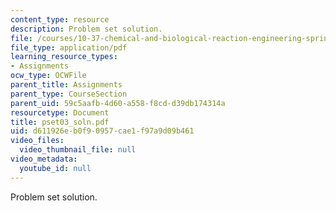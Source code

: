 ```yaml
---
content_type: resource
description: Problem set solution.
file: /courses/10-37-chemical-and-biological-reaction-engineering-spring-2007/d611926eb0f90957cae1f97a9d09b461_pset03_soln.pdf
file_type: application/pdf
learning_resource_types:
- Assignments
ocw_type: OCWFile
parent_title: Assignments
parent_type: CourseSection
parent_uid: 59c5aafb-4d60-a558-f8cd-d39db174314a
resourcetype: Document
title: pset03_soln.pdf
uid: d611926e-b0f9-0957-cae1-f97a9d09b461
video_files:
  video_thumbnail_file: null
video_metadata:
  youtube_id: null
---
```

Problem set solution.

